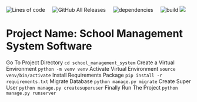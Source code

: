 ![Lines of code](https://img.shields.io/tokei/lines/github/sajib1066/school_management_system?style=plastic)
&nbsp;&nbsp;&nbsp;&nbsp;![GitHub All Releases](https://img.shields.io/github/downloads/sajib1066/school_management_system/total?style=plastic)
&nbsp;&nbsp;&nbsp;&nbsp;![dependencies](https://img.shields.io/badge/dynamic/json?url=https://jsonkeeper.com/b/KNO7&label=dependencies&query=dependencies&style=plastic&labelColor=grey&color=darkgreen)
&nbsp;&nbsp;&nbsp;&nbsp;![build](https://img.shields.io/badge/dynamic/json?url=https://jsonkeeper.com/b/KNO7&label=build&query=build&style=plastic&labelColor=grey&color=darkgreen)
[![](https://badges.pufler.dev/visits/sajib1066/school_management_system?label=visitors&color=blue)](https://badges.pufler.dev)
# Project Name: School Management System Software


Go To Project Directory `cd school_management_system`
 Create a Virtual Environment `python -m venv venv`
Activate Virtual Environment `source venv/bin/activate`
 Install Requirements Package `pip install -r requirements.txt`
 Migrate Database `python manage.py migrate`
 Create Super User `python manage.py createsuperuser`
 Finally Run The Project `python manage.py runserver`
